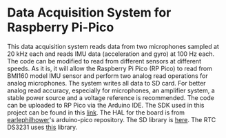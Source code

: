 # Data Acquisition System for Raspberry Pi-Pico
This data acquisition system reads data from two microphones sampled at 20 kHz each and reads IMU data (acceleration and gyro) at 100 Hz each. The code can be modified to read from different sensors at different speeds. As it is, it will allow the Raspberry Pi Pico (RP Pico) to read from BMI160 model IMU sensor and perform two analog read operations for analog microphones. The system writes all data to SD card. For better analog read accuracy, especially for microphones, an amplifier system, a stable power source and a voltage reference is recommended. The code can be uploaded to RP Pico via the Arduino IDE. The SDK used in this project can be found in this [link](https://github.com/raspberrypi/pico-sdk). The HAL for the board is from [earlephilhower](https://github.com/earlephilhower/arduino-pico)'s arduino-pico repository. The SD library is [here](https://github.com/greiman/SdFat). The RTC DS3231 uses [this](https://github.com/rodan/ds3231) library.
